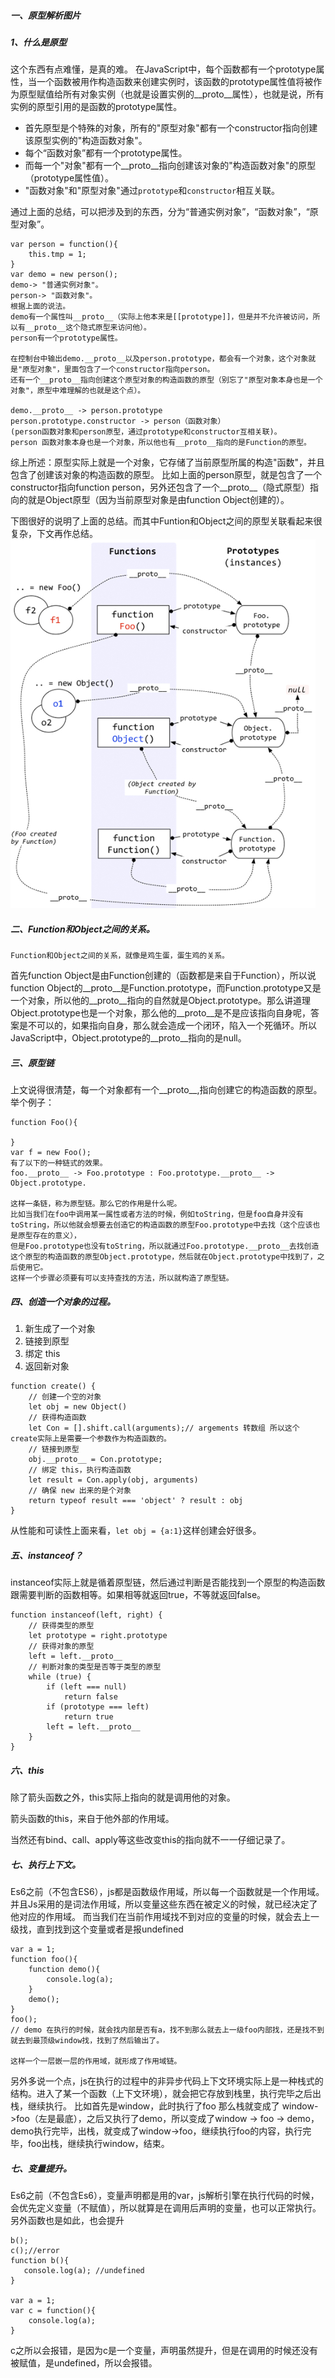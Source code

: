 ##### 一、原型解析图片
##### 1、什么是原型
这个东西有点难懂，是真的难。
在JavaScript中，每个函数都有一个prototype属性，当一个函数被用作构造函数来创建实例时，该函数的prototype属性值将被作为原型赋值给所有对象实例（也就是设置实例的__proto__属性），也就是说，所有实例的原型引用的是函数的prototype属性。

- 首先原型是个特殊的对象，所有的"原型对象"都有一个constructor指向创建该原型实例的"构造函数对象"。
- 每个“函数对象”都有一个prototype属性。
- 而每一个"对象"都有一个__proto__指向创建该对象的"构造函数对象"的原型（prototype属性值）。
- "函数对象"和"原型对象"通过```prototype```和```constructor```相互关联。

通过上面的总结，可以把涉及到的东西，分为“普通实例对象”，“函数对象”，“原型对象”。
```
var person = function(){
    this.tmp = 1;
}
var demo = new person();
demo-> "普通实例对象"。
person-> "函数对象"。
根据上面的说法。
demo有一个属性叫__proto__（实际上他本来是[[prototype]]，但是并不允许被访问，所以有__proto__这个隐式原型来访问他）。
person有一个prototype属性。

在控制台中输出demo.__proto__以及person.prototype，都会有一个对象，这个对象就是"原型对象"，里面包含了一个constructor指向person。
还有一个__proto__指向创建这个原型对象的构造函数的原型（别忘了"原型对象本身也是一个对象"，原型中难理解的也就是这个点）。

demo.__proto__ -> person.prototype 
person.prototype.constructor -> person（函数对象）
(person函数对象和person原型，通过prototype和constructor互相关联)。
person 函数对象本身也是一个对象，所以他也有__proto__指向的是Function的原型。
```
综上所述：原型实际上就是一个对象，它存储了当前原型所属的构造"函数"，并且包含了创建该对象的构造函数的原型。
比如上面的person原型，就是包含了一个constructor指向function person，另外还包含了一个__proto__（隐式原型）指向的就是Object原型（因为当前原型对象是由function Object创建的）。

下图很好的说明了上面的总结。而其中Funtion和Object之间的原型关联看起来很复杂，下文再作总结。
![image](https://github.com/demoyf/img/raw/master/blog_img/%E5%8E%9F%E5%9E%8B.png)

##### 二、Function和Object之间的关系。
    Function和Object之间的关系，就像是鸡生蛋，蛋生鸡的关系。
首先function Object是由Function创建的（函数都是来自于Function），所以说function Object的__proto__是Function.prototype，而Function.prototype又是一个对象，所以他的__proto__指向的自然就是Object.prototype。那么讲道理Object.prototype也是一个对象，那么他的__proto__是不是应该指向自身呢，答案是不可以的，如果指向自身，那么就会造成一个闭环，陷入一个死循环。所以JavaScript中，Object.prototype的__proto__指向的是null。


##### 三、原型链
上文说得很清楚，每一个对象都有一个__proto__,指向创建它的构造函数的原型。
举个例子：
```
function Foo(){
    
}
var f = new Foo();
有了以下的一种链式的效果。
foo.__proto__ -> Foo.prototype : Foo.prototype.__proto__ -> Object.prototype.

这样一条链，称为原型链。那么它的作用是什么呢。
比如当我们在foo中调用某一属性或者方法的时候，例如toString，但是foo自身并没有toString，所以他就会想要去创造它的构造函数的原型Foo.prototype中去找（这个应该也是原型存在的意义），
但是Foo.prototype也没有toString，所以就通过Foo.prototype.__proto__去找创造这个原型的构造函数的原型Object.prototype，然后就在Object.prototype中找到了，之后使用它。
这样一个步骤必须要有可以支持查找的方法，所以就构造了原型链。
```


##### 四、创造一个对象的过程。
1. 新生成了一个对象
2. 链接到原型
3. 绑定 this
4. 返回新对象
```
function create() {
    // 创建一个空的对象
    let obj = new Object()
    // 获得构造函数
    let Con = [].shift.call(arguments);// argements 转数组 所以这个create实际上是需要一个参数作为构造函数的。
    // 链接到原型
    obj.__proto__ = Con.prototype;
    // 绑定 this，执行构造函数
    let result = Con.apply(obj, arguments)
    // 确保 new 出来的是个对象
    return typeof result === 'object' ? result : obj
}
```

从性能和可读性上面来看，```let obj = {a:1}```这样创建会好很多。


##### 五、instanceof？
instanceof实际上就是循着原型链，然后通过判断是否能找到一个原型的构造函数跟需要判断的函数相等。如果相等就返回true，不等就返回false。
```
function instanceof(left, right) {
    // 获得类型的原型
    let prototype = right.prototype
    // 获得对象的原型
    left = left.__proto__
    // 判断对象的类型是否等于类型的原型
    while (true) {
    	if (left === null)
    		return false
    	if (prototype === left)
    		return true
    	left = left.__proto__
    }
}
```

##### 六、this
除了箭头函数之外，this实际上指向的就是调用他的对象。

箭头函数的this，来自于他外部的作用域。

当然还有bind、call、apply等这些改变this的指向就不一一仔细记录了。

##### 七、执行上下文。
Es6之前（不包含ES6），js都是函数级作用域，所以每一个函数就是一个作用域。
并且Js采用的是词法作用域，所以变量这些东西在被定义的时候，就已经决定了他对应的作用域。
而当我们在当前作用域找不到对应的变量的时候，就会去上一级找，直到找到这个变量或者是报undefined
```
var a = 1;
function foo(){
    function demo(){
        console.log(a);
    }
    demo();
}
foo();
// demo 在执行的时候，就会找内部是否有a，找不到那么就去上一级foo内部找，还是找不到就去到最顶级window找，找到了然后输出了。

这样一个一层嵌一层的作用域，就形成了作用域链。
```

另外多说一个点，js在执行的过程中的非异步代码上下文环境实际上是一种栈式的结构。进入了某一个函数（上下文环境），就会把它存放到栈里，执行完毕之后出栈，继续执行。
比如首先是window，此时执行了foo 那么栈就变成了 window->foo（左是最底），之后又执行了demo，所以变成了window -> foo -> demo，demo执行完毕，出栈，就变成了window->foo，继续执行foo的内容，执行完毕，foo出栈，继续执行window，结束。


##### 七、变量提升。
Es6之前（不包含Es6），变量声明都是用的var，js解析引擎在执行代码的时候，会优先定义变量（不赋值），所以就算是在调用后声明的变量，也可以正常执行。
另外函数也是如此，也会提升
```
b();
c();//error
function b(){
   console.log(a); //undefined
}

var a = 1;
var c = function(){
    console.log(a);
}
```
c之所以会报错，是因为c是一个变量，声明虽然提升，但是在调用的时候还没有被赋值，是undefined，所以会报错。